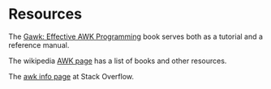 # Resources

The [Gawk: Effective AWK Programming][book] book serves both as a tutorial and a reference manual.

The wikipedia [AWK page][wiki-books] has a list of books and other resources.

The [awk info page][so] at Stack Overflow.



[book]: https://www.gnu.org/software/gawk/manual
[wiki-books]: https://en.wikipedia.org/wiki/AWK#Books
[so]: https://stackoverflow.com/tags/awk/info
